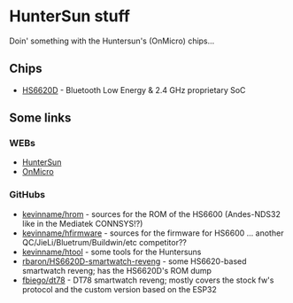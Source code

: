 # HunterSun stuff

Doin' something with the Huntersun's (OnMicro) chips...

## Chips

- [HS6620D](hs6620d/index.md) - Bluetooth Low Energy & 2.4 GHz proprietary SoC

## Some links

### WEBs

- [HunterSun](http://huntersun.com.cn)
- [OnMicro](http://onmicro.com.cn)

### GitHubs

- [kevinname/hrom](https://github.com/kevinname/hrom) - sources for the ROM of the HS6600 (Andes-NDS32 like in the Mediatek CONNSYS!?)
- [kevinname/hfirmware](https://github.com/kevinname/hfirmware) - sources for the firmware for HS6600 ... another QC/JieLi/Bluetrum/Buildwin/etc competitor??
- [kevinname/htool](https://github.com/kevinname/htool) - some tools for the Huntersuns
- [rbaron/HS6620D-smartwatch-reveng](https://github.com/rbaron/HS6620D-smartwatch-reveng) - some HS6620-based smartwatch reveng; has the HS6620D's ROM dump
- [fbiego/dt78](https://github.com/fbiego/dt78) - DT78 smartwatch reveng; mostly covers the stock fw's protocol and the custom version based on the ESP32
